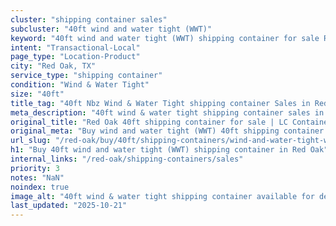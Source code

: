 ```yaml
---
cluster: "shipping container sales"
subcluster: "40ft wind and water tight (WWT)"
keyword: "40ft wind and water tight (WWT) shipping container for sale Red Oak, TX"
intent: "Transactional-Local"
page_type: "Location-Product"
city: "Red Oak, TX"
service_type: "shipping container"
condition: "Wind & Water Tight"
size: "40ft"
title_tag: "40ft Nbz Wind & Water Tight shipping container Sales in Red Oak | LC Container"
meta_description: "40ft wind & water tight shipping container sales in Red Oak. Fast delivery, competitive pricing. Serving shipping containers area. Quote ID: V25. Call (214) 524-4168 for your free quote today."
original_title: "Red Oak 40ft shipping container for sale | LC Container"
original_meta: "Buy wind and water tight (WWT) 40ft shipping container sale with local delivery in Red Oak, TX. LC Container — local Since 2003. Request a fast quote today."
url_slug: "/red-oak/buy/40ft/shipping-containers/wind-and-water-tight-wwt"
h1: "Buy 40ft wind and water tight (WWT) shipping container in Red Oak"
internal_links: "/red-oak/shipping-containers/sales"
priority: 3
notes: "NaN"
noindex: true
image_alt: "40ft wind & water tight shipping container available for delivery in Red Oak"
last_updated: "2025-10-21"
---
```


<!-- TODO: Add unique city/inventory copy, images, and internal links here. -->
